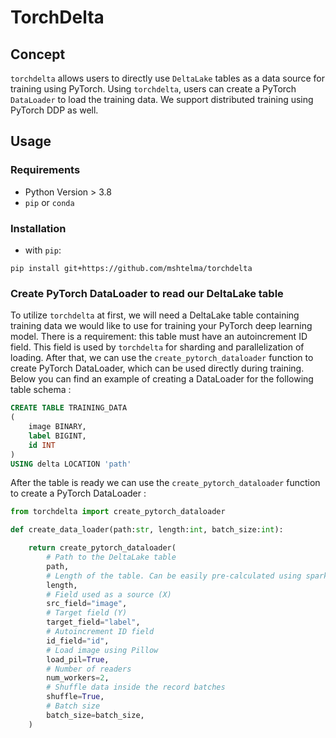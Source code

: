 # TorchDelta

## Concept

`torchdelta` allows users to directly use  `DeltaLake` tables as a data source for training using PyTorch. 
Using  `torchdelta`, users can create a PyTorch  `DataLoader` to load the training data. 
We support distributed training using PyTorch DDP as well. 



## Usage

### Requirements

- Python Version \> 3.8
- `pip` or `conda`

### Installation

- with `pip`:

```
pip install git+https://github.com/mshtelma/torchdelta
```
### Create PyTorch DataLoader to read our DeltaLake table

To utilize `torchdelta` at first, we will need a DeltaLake table containing training data we would like to use for training your PyTorch deep learning model. 
There is a requirement: this table must have an autoincrement ID field. This field is used by `torchdelta` for sharding and parallelization of loading. 
After that, we can use the `create_pytorch_dataloader` function to create PyTorch DataLoader, which can be used directly during training. 
Below you can find an example of creating a DataLoader for the following table schema :


```sql
CREATE TABLE TRAINING_DATA 
(   
    image BINARY,   
    label BIGINT,   
    id INT
) 
USING delta LOCATION 'path' 
```

After the table is ready we can use the `create_pytorch_dataloader` function to create a PyTorch DataLoader :
```python
from torchdelta import create_pytorch_dataloader

def create_data_loader(path:str, length:int, batch_size:int):

    return create_pytorch_dataloader(
        # Path to the DeltaLake table
        path,
        # Length of the table. Can be easily pre-calculated using spark.read.load(path).count()
        length,
        # Field used as a source (X)
        src_field="image",
        # Target field (Y)
        target_field="label",
        # Autoincrement ID field
        id_field="id",
        # Load image using Pillow
        load_pil=True,
        # Number of readers 
        num_workers=2,
        # Shuffle data inside the record batches
        shuffle=True,
        # Batch size        
        batch_size=batch_size,
    )
```